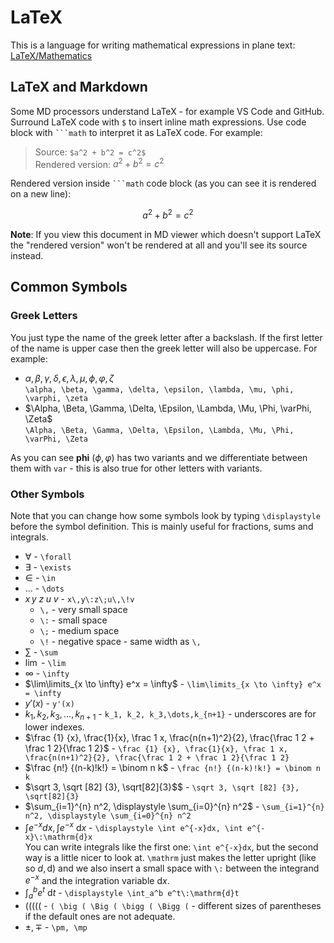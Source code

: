# LaTeX

This is a language for writing mathematical expressions in plane text: [LaTeX/Mathematics]


## LaTeX and Markdown

Some MD processors understand LaTeX - for example VS Code and GitHub.  
Surround LaTeX code with `$` to insert inline math expressions.
Use code block with ` ```math ` to interpret it as LaTeX code. For example:

> Source: `$a^2 + b^2 = c^2$`  
> Rendered version: $a^2 + b^2 = c^2$

Rendered version inside ` ```math ` code block (as you can see it is rendered on a new line):
```math
a^2 + b^2 = c^2
```

**Note**: If you view this document in MD viewer which doesn't support LaTeX the "rendered version" 
won't be rendered at all and you'll see its source instead.

## Common Symbols

### Greek Letters

You just type the name of the greek letter after a backslash. If the first letter of the name is upper 
case then the greek letter will also be uppercase. For example:
- $\alpha, \beta, \gamma, \delta, \epsilon, \lambda, \mu, \phi, \varphi, \zeta$  
  `\alpha, \beta, \gamma, \delta, \epsilon, \lambda, \mu, \phi, \varphi, \zeta`
- $\Alpha, \Beta, \Gamma, \Delta, \Epsilon, \Lambda, \Mu, \Phi, \varPhi, \Zeta$  
  `\Alpha, \Beta, \Gamma, \Delta, \Epsilon, \Lambda, \Mu, \Phi, \varPhi, \Zeta`

As you can see **phi** ($\phi, \varphi$) has two variants and we differentiate between them with `var` - this is also true for other letters with variants.

### Other Symbols

Note that you can change how some symbols look by typing `\displaystyle` before the symbol definition.
This is mainly useful for fractions, sums and integrals.

- $\forall$ - `\forall`
- $\exists$ - `\exists`
- $\in$ - `\in`
- $\dots$ - `\dots`
- $x\,y\:z\;u\,\!v$ - `x\,y\:z\;u\,\!v`
  - `\,` - very small space
  - `\:` - small space
  - `\;` - medium space
  - `\!` - negative space - same width as `\,` 
- $\sum$ - `\sum`
- $\lim$ - `\lim`
- $\infty$ - `\infty`
- $\lim\limits_{x \to \infty} e^x = \infty$ - `\lim\limits_{x \to \infty} e^x = \infty`
- $y'(x)$ - `y'(x)`
- $k_1, k_2, k_3,\dots,k_{n+1}$ - `k_1, k_2, k_3,\dots,k_{n+1}` - underscores are for lower indexes.
- $\frac {1} {x}, \frac{1}{x}, \frac 1 x, \frac{n(n+1)^2}{2}, \frac{\frac 1 2 + \frac 1 2}{\frac 1 2}$ - 
  `\frac {1} {x}, \frac{1}{x}, \frac 1 x, \frac{n(n+1)^2}{2}, \frac{\frac 1 2 + \frac 1 2}{\frac 1 2}`
- $\frac {n!} {(n-k)!k!} = \binom n k$ - `\frac {n!} {(n-k)!k!} = \binom n k`
- $\sqrt 3, \sqrt [82] {3}, \sqrt[82]{3}$$ - `\sqrt 3, \sqrt [82] {3}, \sqrt[82]{3}`
- $\sum_{i=1}^{n} n^2, \displaystyle \sum_{i=0}^{n} n^2$ - `\sum_{i=1}^{n} n^2, \displaystyle \sum_{i=0}^{n} n^2`
- $\displaystyle \int e^{-x}dx, \int e^{-x}\:\mathrm{d}x$ -
  `\displaystyle \int e^{-x}dx, \int e^{-x}\:\mathrm{d}x`  
  You can write integrals like the first one: `\int e^{-x}dx`, but the second way is a little nicer 
  to look at. `\mathrm` just makes the letter upright (like so $d, \mathrm d$) and we also insert a 
  small space with `\:` between the integrand $e^{-x}$ and the integration variable $\mathrm{d}x$.
- $\displaystyle \int_a^b e^t\:\mathrm{d}t$ - `\displaystyle \int_a^b e^t\:\mathrm{d}t`
- $( \big ( \Big ( \bigg ( \Bigg ($ - `( \big ( \Big ( \bigg ( \Bigg (` - different sizes of parentheses 
  if the default ones are not adequate.
- $\pm, \mp$ - `\pm, \mp`



[LaTeX/Mathematics]: https://en.wikibooks.org/wiki/LaTeX/Mathematics "Language for writing mathematical expressions in plane text."